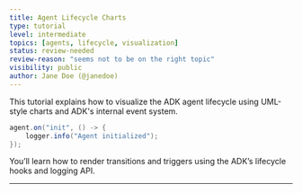 ```yaml
---
title: Agent Lifecycle Charts
type: tutorial
level: intermediate
topics: [agents, lifecycle, visualization]
status: review-needed
review-reason: "seems not to be on the right topic"
visibility: public
author: Jane Doe (@janedoe)
---
```


This tutorial explains how to visualize the ADK agent lifecycle using UML-style charts and ADK's internal event system.

```java
agent.on("init", () -> {
    logger.info("Agent initialized");
});
```
You’ll learn how to render transitions and triggers using the ADK’s lifecycle hooks and logging API.

---